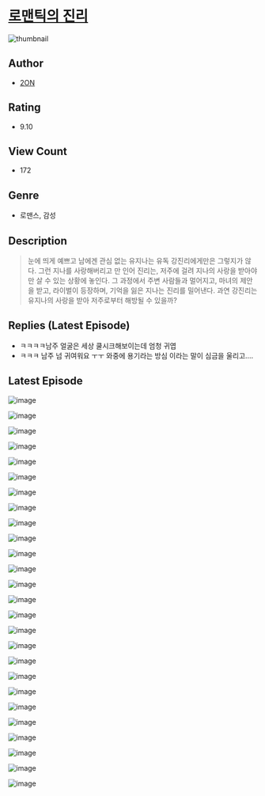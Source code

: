 # [로맨틱의 진리](https://comic.naver.com/challenge/list?titleId=810369)
![thumbnail](https://image-comic.pstatic.net/user_contents_data/challenge_comic/2023/05/23/365263/upload_7017225274783785271_480x623.jpeg)

## Author
- [2ON](https://comic.naver.com/artistTitle?id=365263)

## Rating
- 9.10

## View Count
- 172

## Genre
- 로맨스, 감성

## Description
> 눈에 띄게 예쁘고 남에겐 관심 없는 유지나는 유독 강진리에게만은 그렇지가 않다. 그런 지나를 사랑해버리고 만 인어 진리는, 저주에 걸려 지나의 사랑을 받아야만 살 수 있는 상황에 놓인다. 그 과정에서 주변 사람들과 멀어지고, 마녀의 제안을 받고, 라이벌이 등장하며, 기억을 잃은 지나는 진리를 밀어낸다. 과연 강진리는 유지나의 사랑을 받아 저주로부터 해방될 수 있을까?

## Replies (Latest Episode)
- ㅋㅋㅋㅋ남주 얼굴은 세상 쿨시크해보이는데 엄청 귀엽
- ㅋㅋㅋ 남주 넘 귀여워요 ㅜㅜ 와중에 용기라는 방심 이라는 말이 심금을 울리고....

## Latest Episode
![image](https://image-comic.pstatic.net/user_contents_data/challenge_comic/2023/05/23/365263/upload_3834587708049930597.jpeg)

![image](https://image-comic.pstatic.net/user_contents_data/challenge_comic/2023/05/23/365263/upload_3905574576099506482.jpeg)

![image](https://image-comic.pstatic.net/user_contents_data/challenge_comic/2023/05/23/365263/upload_3617341786209989173.jpeg)

![image](https://image-comic.pstatic.net/user_contents_data/challenge_comic/2023/05/23/365263/upload_7148167209785964848.jpeg)

![image](https://image-comic.pstatic.net/user_contents_data/challenge_comic/2023/05/23/365263/upload_4123158030775825762.jpeg)

![image](https://image-comic.pstatic.net/user_contents_data/challenge_comic/2023/05/23/365263/upload_7219660757815079780.jpeg)

![image](https://image-comic.pstatic.net/user_contents_data/challenge_comic/2023/05/23/365263/upload_4134645539304399715.jpeg)

![image](https://image-comic.pstatic.net/user_contents_data/challenge_comic/2023/05/23/365263/upload_3991087804479453241.jpeg)

![image](https://image-comic.pstatic.net/user_contents_data/challenge_comic/2023/05/23/365263/upload_3846464646259499833.jpeg)

![image](https://image-comic.pstatic.net/user_contents_data/challenge_comic/2023/05/23/365263/upload_4123099773940086324.jpeg)

![image](https://image-comic.pstatic.net/user_contents_data/challenge_comic/2023/05/23/365263/upload_7291668865253388643.jpeg)

![image](https://image-comic.pstatic.net/user_contents_data/challenge_comic/2023/05/23/365263/upload_3833747895931331639.jpeg)

![image](https://image-comic.pstatic.net/user_contents_data/challenge_comic/2023/05/23/365263/upload_7363439692833973049.jpeg)

![image](https://image-comic.pstatic.net/user_contents_data/challenge_comic/2023/05/23/365263/upload_3689962359497175649.jpeg)

![image](https://image-comic.pstatic.net/user_contents_data/challenge_comic/2023/05/23/365263/upload_7233398039731266355.jpeg)

![image](https://image-comic.pstatic.net/user_contents_data/challenge_comic/2023/05/23/365263/upload_3691093942350525285.jpeg)

![image](https://image-comic.pstatic.net/user_contents_data/challenge_comic/2023/05/23/365263/upload_3486969423984013367.jpeg)

![image](https://image-comic.pstatic.net/user_contents_data/challenge_comic/2023/05/23/365263/upload_7017509154938959923.jpeg)

![image](https://image-comic.pstatic.net/user_contents_data/challenge_comic/2023/05/23/365263/upload_3834596508337005412.jpeg)

![image](https://image-comic.pstatic.net/user_contents_data/challenge_comic/2023/05/23/365263/upload_7234532941067739494.jpeg)

![image](https://image-comic.pstatic.net/user_contents_data/challenge_comic/2023/05/23/365263/upload_4136055315054617139.jpeg)

![image](https://image-comic.pstatic.net/user_contents_data/challenge_comic/2023/05/23/365263/upload_4049920480426287927.jpeg)

![image](https://image-comic.pstatic.net/user_contents_data/challenge_comic/2023/05/23/365263/upload_4063993314430892084.jpeg)

![image](https://image-comic.pstatic.net/user_contents_data/challenge_comic/2023/05/23/365263/upload_7089844925388436279.jpeg)

![image](https://image-comic.pstatic.net/user_contents_data/challenge_comic/2023/05/23/365263/upload_3906981756921209652.jpeg)

![image](https://image-comic.pstatic.net/user_contents_data/challenge_comic/2023/05/23/365263/upload_7293918478911944241.jpeg)
